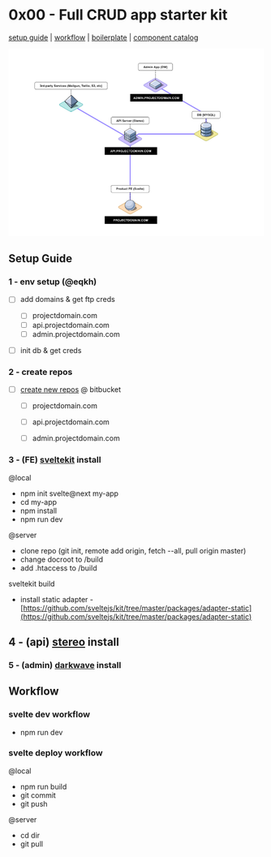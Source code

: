 # 0x00 - Full CRUD app starter kit

[setup guide](#setup-guide)  | [workflow](#workflow) | [boilerplate](/boilerplate/readme.md) | [component catalog](/components/readme.md)

![0x00 diagram](/images/0x00-diagram.png?raw=true)




## Setup Guide


### 1 - env setup (@eqkh)
- [ ] add domains & get ftp creds
  - [ ] projectdomain.com
  - [ ] api.projectdomain.com
  - [ ] admin.projectdomain.com
- [ ] init db & get creds



### 2 - create repos

- [ ] [create new repos](https://bitbucket.org/repo/create) @ bitbucket
  - [ ] projectdomain.com
  - [ ] api.projectdomain.com
  - [ ] admin.projectdomain.com


### 3 - (FE) [sveltekit](https://kit.svelte.dev/) install
@local

- npm init svelte@next my-app
- cd my-app
- npm install
- npm run dev

@server

- clone repo (git init, remote add origin, fetch --all, pull origin master)
- change docroot to /build
- add .htaccess to /build

sveltekit build

- install static adapter - [https://github.com/sveltejs/kit/tree/master/packages/adapter-static](https://github.com/sveltejs/kit/tree/master/packages/adapter-static)



## 4 - (api) [stereo](https://stereotk.com/) install


### 5 - (admin) [darkwave](https://darkwave.ltd/) install









## Workflow



### svelte dev workflow

- npm run dev

### svelte deploy workflow

@local

- npm run build
- git commit
- git push

@server

- cd dir
- git pull


